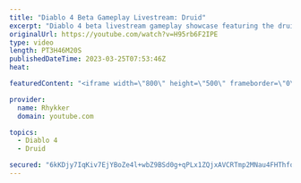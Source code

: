 ```yaml
---
title: "Diablo 4 Beta Gameplay Livestream: Druid"
excerpt: "Diablo 4 beta livestream gameplay showcase featuring the druid. End-game not included in beta. Diablo 4 release date is June 6."
originalUrl: https://youtube.com/watch?v=H95rb6F2IPE
type: video
length: PT3H46M20S
publishedDateTime: 2023-03-25T07:53:46Z
heat: 

featuredContent: "<iframe width=\"800\" height=\"500\" frameborder=\"0\" src=\"https://www.youtube.com/embed/H95rb6F2IPE\" allow=\"accelerometer; autoplay; encrypted-media; gyroscope; picture-in-picture\" allowfullscreen></iframe>"

provider:
  name: Rhykker
  domain: youtube.com

topics:
  - Diablo 4
  - Druid

secured: "6kKDjy7IqKiv7EjYBoZe4l+wbZ9BSd0g+qPLx1ZQjxAVCRTmp2MNau4FHThfqDTcOXTsP9VMlZl1ojDGZ0YvV/7+eGGYxBwxaDtqTZqwVRh/ZiGw+2qf5sGt1pk23zZ23UO9wKOQVhZu2d+i+Izjd8EyiJ5fnAzNTKO3/U0690v64NTX4ROq5U12TqBPe0hJLX5R9RLKIYPQ5ZKNsrju6yl7eqs9BFacz7oB4eJwT9Tvcb9daf9/PSKHTatCO9JiY4owish6g5rTrQ+hsl065PGEEgwlqU+qXdnjdbz8n+gcl/rr5XxnSA0T8ucxggBupNKC8N8uUb7CWkkvR4qK3QTO7Xz3+dL/Stbo3ab14E4dB0BNqxnDarqIH0wEGIsbbN/NIJiLmlS/h/XvUYy2/eA5h6pthegSQn1ytex/Ovs=;WVXD5VkzCEh8vpOl+PFIaQ=="
---
```


